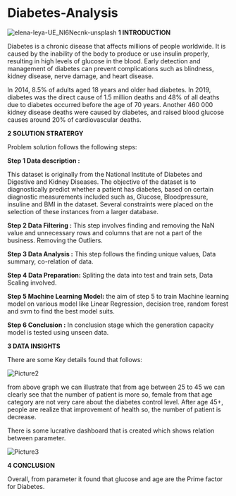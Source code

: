 # Diabetes-Analysis
![elena-leya-UE_Nl6Necnk-unsplash](https://github.com/Jaydeep1-Chotaliya/Diabetes_Analysis/assets/129647680/da7ae6e8-230f-4bdd-b45e-28b9c0aed04f)
**1 INTRODUCTION** 

Diabetes is a chronic disease that affects millions of people worldwide. It is caused by the inability of the body to produce or use insulin properly, resulting in high levels of glucose in the blood. Early detection and management of diabetes can prevent complications such as blindness, kidney disease, nerve damage, and heart disease.

In 2014, 8.5% of adults aged 18 years and older had diabetes. In 2019, diabetes was the direct cause of 1.5 million deaths and 48% of all deaths due to diabetes occurred before the age of 70 years. 
Another 460 000 kidney disease deaths were caused by diabetes, and raised blood glucose causes around 20% of cardiovascular deaths.

**2 SOLUTION STRATERGY** 

Problem solution follows the following steps:

**Step 1 Data description :**

This dataset is originally from the National Institute of Diabetes and Digestive and Kidney Diseases.
The objective of the dataset is to diagnostically predict whether a patient has diabetes, based on certain diagnostic measurements included such as, Glucose, Bloodpressure, insuline and  BMI in the dataset. Several constraints were placed on the selection of these instances from a larger database.

**Step 2 Data Filtering :**
This step involves finding and removing the NaN value and unnecessary rows and columns that are not a part of the business. Removing the Outliers.

**Step 3 Data Analysis :**
This step follows the finding unique values, Data summary, co-relation of data.

**Step 4 Data Preparation:**
Spliting the data into test and train sets, Data Scaling involved.

**Step 5 Machine Learning Model:**
the aim of step 5 to train Machine learning model on various model like Linear Regression, decision tree, random forest and svm to find the best model suits.

**Step 6 Conclusion :**
In conclusion stage which the generation capacity model is tested using unseen data.

**3 DATA INSIGHTS** 

There are some Key details found that follows:

![Picture2](https://user-images.githubusercontent.com/129647680/235970817-b5ea3c33-e022-4e0a-b451-02d68a3d02c4.png)

from above graph we can illustrate that from age between 25 to 45 we can clearly see that the number of patient is more so, female from that age category are not very care about the diabetes control level.
After age 45+, people are realize that improvement of health so, the number of patient is decrease.

There is some lucrative dashboard that is created which shows relation between parameter.

![Picture3](https://user-images.githubusercontent.com/129647680/235983824-d4170c2c-2eb8-42d9-a3a7-bd46c002a95d.png)

**4 CONCLUSION**

Overall, from parameter it found that glucose and age are the Prime factor for Diabetes.
